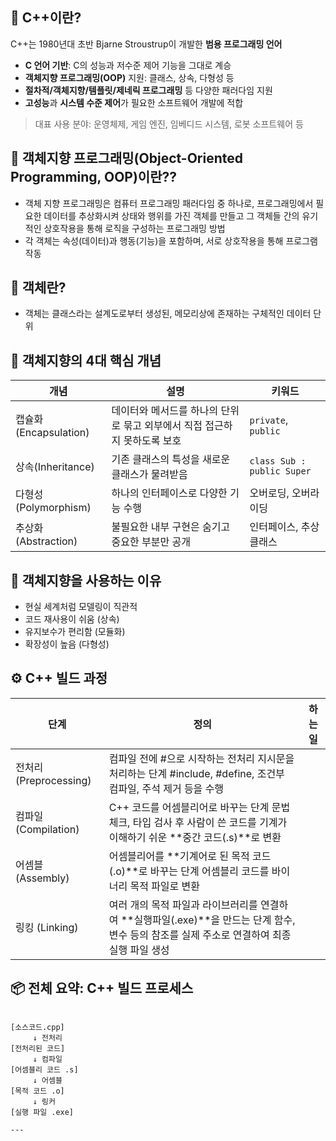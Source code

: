 
## 📌 C++이란?

C++는 1980년대 초반 Bjarne Stroustrup이 개발한 **범용 프로그래밍 언어**

- **C 언어 기반**: C의 성능과 저수준 제어 기능을 그대로 계승
- **객체지향 프로그래밍(OOP)** 지원: 클래스, 상속, 다형성 등
- **절차적/객체지향/템플릿/제네릭 프로그래밍** 등 다양한 패러다임 지원
- **고성능**과 **시스템 수준 제어**가 필요한 소프트웨어 개발에 적합

> 대표 사용 분야: 운영체제, 게임 엔진, 임베디드 시스템, 로봇 소프트웨어 등


## 📌 객체지향 프로그래밍(Object-Oriented Programming, OOP)이란??

- 객체 지향 프로그래밍은 컴퓨터 프로그래밍 패러다임 중 하나로, 
프로그래밍에서 필요한 데이터를 추상화시켜 상태와 행위를 가진 객체를 만들고 그 객체들 간의 유기적인 상호작용을 통해 로직을 구성하는 프로그래밍 방법
- 각 객체는 속성(데이터)과 행동(기능)을 포함하며, 서로 상호작용을 통해 프로그램 작동

## 📌 객체란? 
- 객체는 클래스라는 설계도로부터 생성된, 메모리상에 존재하는 구체적인 데이터 단위

## 🧩 객체지향의 4대 핵심 개념

| 개념 | 설명 | 키워드 |
|------|------|--------|
| 캡슐화(Encapsulation) | 데이터와 메서드를 하나의 단위로 묶고 외부에서 직접 접근하지 못하도록 보호 | `private`, `public` |
| 상속(Inheritance) | 기존 클래스의 특성을 새로운 클래스가 물려받음 | `class Sub : public Super` |
| 다형성(Polymorphism) | 하나의 인터페이스로 다양한 기능 수행 | 오버로딩, 오버라이딩 |
| 추상화(Abstraction) | 불필요한 내부 구현은 숨기고 중요한 부분만 공개 | 인터페이스, 추상 클래스 |

## 🧩 객체지향을 사용하는 이유

- 현실 세계처럼 모델링이 직관적
- 코드 재사용이 쉬움 (상속)
- 유지보수가 편리함 (모듈화)
- 확장성이 높음 (다형성)


## ⚙️ C++ 빌드 과정

|단계|정의|	하는 일|
|-----|-------|-------|
|전처리 (Preprocessing)|	컴파일 전에 #으로 시작하는 전처리 지시문을 처리하는 단계	#include, #define, 조건부 컴파일, 주석 제거 등을 수행|
|컴파일 (Compilation)|	C++ 코드를 어셈블리어로 바꾸는 단계	문법 체크, 타입 검사 후 사람이 쓴 코드를 기계가 이해하기 쉬운 **중간 코드(.s)**로 변환|
|어셈블 (Assembly)|	어셈블리어를 **기계어로 된 목적 코드(.o)**로 바꾸는 단계	어셈블리 코드를 바이너리 목적 파일로 변환|
|링킹 (Linking)|	여러 개의 목적 파일과 라이브러리를 연결하여 **실행파일(.exe)**을 만드는 단계	함수, 변수 등의 참조를 실제 주소로 연결하여 최종 실행 파일 생성|

## 📦 전체 요약: C++ 빌드 프로세스

```text

[소스코드.cpp]
     ↓ 전처리
[전처리된 코드]
     ↓ 컴파일
[어셈블리 코드 .s]
     ↓ 어셈블
[목적 코드 .o]
     ↓ 링커
[실행 파일 .exe]

---
